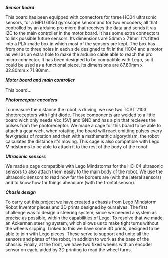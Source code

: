 ***Sensor board***

This board has been equipped with connectors for three HC04 ultrasonic sensors, for a MPU 6050 gyroscope sensor and for two encoders; all that controlled by an arduino pro micro that receives the data and sends it via I2C to the main controller in the motor board. It has some extra connectors to link possible future sensors. Its dimensions are 54mm x 71mm 
It’s fitted into a PLA-made box in which most of the sensors are kept. The box has from one to three holes in each side designed to fit in the HC04 and a motor as well as an extra hole to make the arduino cable able to reach the pro micro connector. It has been designed to be compatible with Lego, so it could be used as a functional piece. Its dimensions are 87.80mm x 32.80mm x 71.80mm.

***Motor board and main controller***

This board...

***Photoreceptor encoders***

To measure the distance the robot is driving, we use two TCST 2103 photoreceptors with light diode. Those components are welded to a little board wich only needs Vcc (5V) and GND and has a pin that recieves the pulses from the photoreceptor. We made a cage for this board to be able to attach a gear wich, when rotating, the board will react emitting pulses every few grades of rotation and then with a mathemathic algorythism, the robot calculates the distance it's moving. This cage is also compatible with Lego Mindstorms to be able to attach it to the rest of the body of the robot.

***Ultrasonic sensors***

We made a cage compatible with Lego Mindstorms for the HC-04 ultrasonic sensors to also attach them easily to the main body of the robot. We use the ultrasonic sensors to read how far the borders are (with the lateral sensors) and to know how far things ahead are (with the frontal sensor).

***Chasis design***

To carry out this project we have created a chassis from Lego Mindstorm Robot Inventor pieces and 3D prints designed by ourselves.
The first challenge was to design a steering system, since we needed a system as precise as possible, within the capabilities of Lego. To resolve that we made an Ackerman steering system, which allows us to make tight turns without the wheels slipping. Linked to this we have some 3D prints, designed to be able to join with Lego pieces. These serve to support and unite all the sensors and plates of the robot, in addition to work as the base of the chassis. Finally, at the front, we have two fixed wheels with an encoder sensor on each, aided by 3D printing to read the wheel turns.
